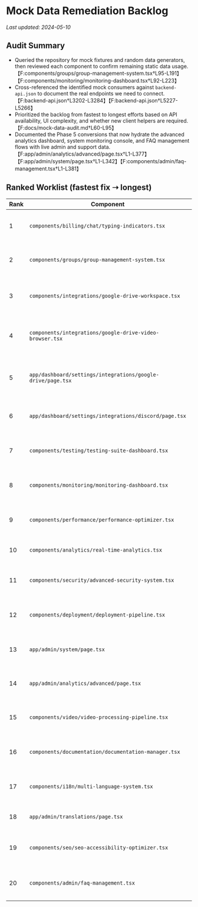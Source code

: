 # Mock Data Remediation Backlog

_Last updated: 2024-05-10_

## Audit Summary
- Queried the repository for mock fixtures and random data generators, then reviewed each component to confirm remaining static data usage.【F:components/groups/group-management-system.tsx†L95-L191】【F:components/monitoring/monitoring-dashboard.tsx†L92-L223】
- Cross-referenced the identified mock consumers against `backend-api.json` to document the real endpoints we need to connect.【F:backend-api.json†L3202-L3284】【F:backend-api.json†L5227-L5266】
- Prioritized the backlog from fastest to longest efforts based on API availability, UI complexity, and whether new client helpers are required.【F:docs/mock-data-audit.md†L60-L95】
- Documented the Phase 5 conversions that now hydrate the advanced analytics dashboard, system monitoring console, and FAQ management flows with live admin and support data.【F:app/admin/analytics/advanced/page.tsx†L1-L377】【F:app/admin/system/page.tsx†L1-L342】【F:components/admin/faq-management.tsx†L1-L381】

## Ranked Worklist (fastest fix ➝ longest)
| Rank | Component | Status | Notes | Target API(s) |
| --- | --- | --- | --- | --- |
| 1 | `components/billing/chat/typing-indicators.tsx` | ✅ Completed | Now polls `chatAPI.getActiveUsers` on a five-second cadence, normalizes presence metadata, and only surfaces remote typists after verifying recent activity.【F:components/billing/chat/typing-indicators.tsx†L25-L153】 | `/api/chat/<room_id>/active-users/`【F:backend-api.json†L2596-L2624】 |
| 2 | `components/groups/group-management-system.tsx` | ✅ Completed | Fetches live groups via `socialAPI.getGroups`, hydrates details on demand, and wires join/leave flows to the backend while surfacing real member rosters.【F:components/groups/group-management-system.tsx†L214-L438】 | `/api/social/groups/`, `/api/social/groups/<group_id>/`【F:backend-api.json†L4746-L4783】 |
| 3 | `components/integrations/google-drive-workspace.tsx` | ✅ Completed | Consolidates Drive browsing, connection status, and streaming links around `integrationsAPI` so uploads no longer simulate local timers.【F:components/integrations/google-drive-workspace.tsx†L1-L228】 | `/api/integrations/google-drive/auth-url/`, `/api/integrations/google-drive/files/`, `/api/integrations/google-drive/files/<file_id>/streaming-url/`【F:backend-api.json†L3718-L3766】 |
| 4 | `components/integrations/google-drive-video-browser.tsx` | ✅ Completed | Replaces `useApi` mocks with `integrationsAPI.getGoogleDriveFiles` and normalizes Drive metadata for the selector modal.【F:components/integrations/google-drive-video-browser.tsx†L1-L247】 | `/api/integrations/google-drive/files/`【F:backend-api.json†L3746-L3752】 |
| 5 | `app/dashboard/settings/integrations/google-drive/page.tsx` | ✅ Completed | Renders the shared Drive workspace component so the settings view reflects live connection state, search, and streaming links.【F:app/dashboard/settings/integrations/google-drive/page.tsx†L1-L20】 | `/api/integrations/google-drive/auth-url/`, `/api/integrations/google-drive/files/`【F:backend-api.json†L3718-L3752】 |
| 6 | `app/dashboard/settings/integrations/discord/page.tsx` | ✅ Completed | Uses `integrationsAPI` to fetch OAuth status, health, and server metadata, replacing `mockUser`/`mockServers` fixtures.【F:app/dashboard/settings/integrations/discord/page.tsx†L1-L196】 | `/api/integrations/social/<provider>/auth-url/`, `/api/integrations/health/`【F:backend-api.json†L3699-L3852】 |
| 7 | `components/testing/testing-suite-dashboard.tsx` | ⏳ Pending | Test suites, results, and execution timers are generated from `mockTestSuites` and `mockTestResults`.【F:components/testing/testing-suite-dashboard.tsx†L102-L200】 | `/api/analytics/dashboard/`, `/api/analytics/advanced/query/`【F:backend-api.json†L3202-L3284】 |
| 8 | `components/monitoring/monitoring-dashboard.tsx` | ⏳ Pending | Metrics, logs, alerts, and service health default to static arrays and simulated random drift.【F:components/monitoring/monitoring-dashboard.tsx†L92-L243】 | `/api/admin/system-health/`, `/api/admin/logs/`【F:backend-api.json†L5227-L5266】 |
| 9 | `components/performance/performance-optimizer.tsx` | ⏳ Pending | Optimization suggestions and bundle analysis still reference `mockSuggestions` and `mockBundleAnalysis` with fabricated trend data.【F:components/performance/performance-optimizer.tsx†L90-L160】 | `/api/analytics/dashboard/`, `/api/analytics/advanced/query/`【F:backend-api.json†L3202-L3284】 |
| 10 | `components/analytics/real-time-analytics.tsx` | ⏳ Pending | Retains `mockLiveUsers`, `mockActiveRooms`, and random chart generators alongside partial API wiring.【F:components/analytics/real-time-analytics.tsx†L64-L142】 | `/api/analytics/dashboard/realtime/`【F:backend-api.json†L3258-L3274】 |
| 11 | `components/security/advanced-security-system.tsx` | ⏳ Pending | Threats, rules, audit logs, and compliance reports are initialized from mock arrays before any admin calls.【F:components/security/advanced-security-system.tsx†L86-L233】 | `/api/admin/system-health/`, `/api/admin/logs/`, `/api/admin/compliance-reports/`【F:backend-api.json†L5227-L5266】 |
| 12 | `components/deployment/deployment-pipeline.tsx` | ⏳ Pending | Deployment history and environment cards are populated from `mockDeployments` and `mockEnvironments` with simulated progress updates.【F:components/deployment/deployment-pipeline.tsx†L71-L214】 | `/api/admin/dashboard/`, `/api/admin/analytics/`【F:backend-api.json†L4966-L4989】 |
| 13 | `app/admin/system/page.tsx` | ✅ Completed | Now hydrates service health, metrics, and historical charts from admin health endpoints, system analytics, and live log exports in place of mock generators.【F:app/admin/system/page.tsx†L1-L342】 | `/api/admin/system-health/`, `/api/admin/logs/`, `/api/analytics/system/`【F:backend-api.json†L3174-L3198】【F:backend-api.json†L5227-L5266】 |
| 14 | `app/admin/analytics/advanced/page.tsx` | ✅ Completed | Advanced analytics cards pull dashboard, realtime, and system feeds for metrics, segments, regions, devices, and activity heatmaps instead of hard-coded fixtures.【F:app/admin/analytics/advanced/page.tsx†L1-L377】 | `/api/analytics/dashboard/`, `/api/analytics/system/`, `/api/analytics/dashboard/realtime/`【F:backend-api.json†L3174-L3205】 |
| 15 | `components/video/video-processing-pipeline.tsx` | ⏳ Pending | Processing settings stay tied to `mockSettings` even though job normalization expects live payloads.【F:components/video/video-processing-pipeline.tsx†L96-L137】 | `/api/videos/<video_id>/processing-status/`, `/api/videos/<video_id>/analytics/`【F:backend-api.json†L1551-L1581】 |
| 16 | `components/documentation/documentation-manager.tsx` | ⏳ Pending | Documentation tables load from `mockDocuments` and `mockCategories` with local create/edit flows.【F:components/documentation/documentation-manager.tsx†L60-L160】 | `docsAPI` now wraps `/api/docs/` CRUD so the UI can be re-wired once backend data is enabled.【F:lib/api/docs.ts†L1-L128】 |
| 17 | `components/i18n/multi-language-system.tsx` | ⏳ Pending | Language status, translations, and projects are driven by `mockLanguages`, `mockTranslations`, and `mockProjects` until localization endpoints exist.【F:components/i18n/multi-language-system.tsx†L103-L218】 | `localizationAPI` defines the translation contracts; backend work should adhere to these routes before swapping mocks.【F:lib/api/localization.ts†L1-L97】 |
| 18 | `app/admin/translations/page.tsx` | ⏳ Pending | Admin translations view mirrors the same `mockLanguages` and `mockTranslations`, with no persistence for edits.【F:app/admin/translations/page.tsx†L51-L162】 | `localizationAPI` contracts unblock wiring once backend endpoints land.【F:lib/api/localization.ts†L1-L97】 |
| 19 | `components/seo/seo-accessibility-optimizer.tsx` | ⏳ Pending | Starts from empty `mockSEOMetrics`/`mockAccessibilityIssues` arrays before synthesizing data locally.【F:components/seo/seo-accessibility-optimizer.tsx†L74-L106】 | `/api/analytics/dashboard/`, `/api/admin/logs/`【F:backend-api.json†L3202-L3284】【F:backend-api.json†L5227-L5266】 |
| 20 | `components/admin/faq-management.tsx` | ✅ Completed | FAQ management screen consumes support APIs for listing, creating, updating, reordering, and deleting entries with live stats instead of local arrays.【F:components/admin/faq-management.tsx†L1-L381】 | `/api/support/faq/`, `/api/support/faq/reorder/`【F:backend-api.json†L4494-L4545】 |

